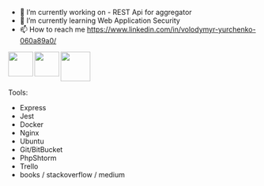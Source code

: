 - 💽 I’m currently working on - REST Api for aggregator
- 🌱 I’m currently learning Web Application Security
- 📫 How to reach me https://www.linkedin.com/in/volodymyr-yurchenko-060a89a0/

<img src="https://user-images.githubusercontent.com/63920713/172195432-859a9488-b66e-4c3e-aa70-7505c7534ae5.png" align="left" width="50" height="50">
<img src="https://user-images.githubusercontent.com/63920713/172196182-872cfbfc-6d21-4730-8a8d-c53cdd2d8cd4.png" align="left" width="50" height="50">
<img src="https://user-images.githubusercontent.com/63920713/172206493-b442dceb-c244-4240-bd6d-ac294f553376.png" width="60" height="60">

Tools:
- Express
- Jest
- Docker
- Nginx
- Ubuntu
- Git/BitBucket
- PhpShtorm
- Trello
- books / stackoverflow / medium

<!--- - 👋 Hi, I’m @oo11o
- 👀 I’m interested in ...
- 🌱 I’m currently learning ...
- 💞️ I’m looking to collaborate on ...
- 📫 How to reach me ...
--->
<!---
oo11o/oo11o is a ✨ special ✨ repository because its `README.md` (this file) appears on your GitHub profile.
You can click the Preview link to take a look at your changes.
--->
